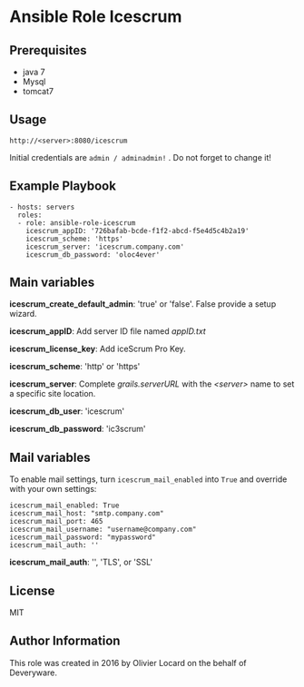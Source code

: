 # Ansible Role Icescrum

## Prerequisites

* java 7
* Mysql
* tomcat7

## Usage

    http://<server>:8080/icescrum

Initial credentials are `admin / adminadmin!` . Do not forget to change it!

## Example Playbook

    - hosts: servers
      roles:
      - role: ansible-role-icescrum
        icescrum_appID: '726bafab-bcde-f1f2-abcd-f5e4d5c4b2a19'
        icescrum_scheme: 'https'
        icescrum_server: 'icescrum.company.com'
        icescrum_db_password: 'oloc4ever'

## Main variables

**icescrum_create_default_admin**: 'true' or 'false'. False provide a setup wizard.

**icescrum_appID**: Add server ID file named _appID.txt_

**icescrum_license_key**: Add iceScrum Pro Key.

**icescrum_scheme**: 'http' or 'https'

**icescrum_server**: Complete _grails.serverURL_ with the _\<server\>_ name to set a specific site location.

**icescrum_db_user**: 'icescrum'

**icescrum_db_password**: 'ic3scrum'

## Mail variables

To enable mail settings, turn `icescrum_mail_enabled` into `True` and override with your own settings:

    icescrum_mail_enabled: True
    icescrum_mail_host: "smtp.company.com"
    icescrum_mail_port: 465
    icescrum_mail_username: "username@company.com"
    icescrum_mail_password: "mypassword"
    icescrum_mail_auth: ''

**icescrum_mail_auth**: '', 'TLS', or 'SSL'

## License

MIT

## Author Information

This role was created in 2016 by Olivier Locard on the behalf of Deveryware.


